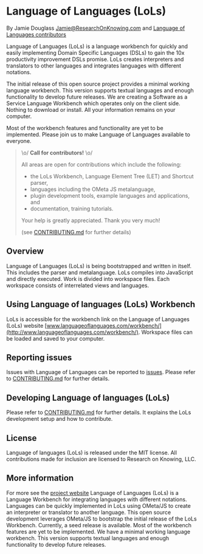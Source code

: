 Language of Languages (LoLs) 
====
By Jamie Douglass Jamie@ResearchOnKnowing.com and [Language of Languages contributors](https://github.com/jamiedouglass/LanguageOfLanguages/graphs/contributors)

Language of Languages (LoLs) is a language workbench for quickly and easily implementing 
Domain Specific Languages (DSLs) to gain the 10x productivity improvement DSLs promise. 
LoLs creates interpreters and translators to other languages and integrates languages 
with different notations. 

The initial release of this open source project provides a minimal working language 
workbench. This version supports textual languages and enough functionality to develop 
future releases. We are creating a Software as a Service Language Workbench which 
operates only on the client side. Nothing to download or install. All your information 
remains on your computer.

Most of the workbench features and functionality are yet to be implemented. 
Please join us to make Language of Languages available to everyone.

> \o/ **Call for contributors!**  \o/
>
> All areas are open for contributions which include the following:
> - the LoLs Workbench, Language Element Tree (LET) and Shortcut parser,
> - languages including the OMeta JS metalanguage,
> - plugin development tools, example languages and applications, and
> - documentation, training tutorials.
>
> Your help is greatly appreciated. Thank you very much!
>
> (see [CONTRIBUTING.md](CONTRIBUTING.md) for further details)

Overview
--------

Language of Languages (LoLs) is being bootstrapped and written in itself. This includes 
the parser and metalanguage. LoLs compiles into JavaScript and directly executed. Work is
divided into workspace files. Each workspace consists of interrelated views and languages.

Using Language of languages (LoLs) Workbench
--------------------------------------------

LoLs is accessible for the workbench link on the Language of Languages (LoLs) website
[www.languageoflanguages.com/workbench/](http://www.languageoflanguages.com/workbench/).
Workspace files can be loaded and saved to your computer.

Reporting issues
----------------

Issues with Language of Languages can be reported to [issues](https://github.com/jamiedouglass/LanguageOfLanguages/issues).
Please refer to [CONTRIBUTING.md](CONTRIBUTING.md) for further details.

Developing Language of languages (LoLs)
---------------------------------------

Please refer to [CONTRIBUTING.md](CONTRIBUTING.md) for further details.
It explains the LoLs development setup and how to contribute.


License
-------

Language of languages (LoLs) is released under the MIT license. 
All contributions made for inclusion are licensed to Research on Knowing, LLC.


More information 
----------------

For more see the [project website](http://www.languageoflanguages.com)
Language of Languages (LoLs) is a Language Workbench for integrating languages with different notations. Languages can be quickly implemented in LoLs using OMeta/JS to create an interpreter or translator to another language. This open source development leverages OMeta/JS to bootstrap the initial release of the LoLs Workbench. Currently, a seed release is available. Most of the workbench features are yet to be implemented. We have a minimal working language workbench. This version supports textual languages and enough functionality to develop future releases.
